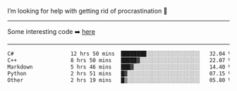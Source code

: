 I’m looking for help with getting rid of procrastination 🤔

-----

Some interesting code :arrow_right: [here](https://github.com/zhen8838/playground)

-----

<!--START_SECTION:waka-->

```txt
C#                  12 hrs 50 mins  ████████░░░░░░░░░░░░░░░░░   32.04 %
C++                 8 hrs 50 mins   █████▓░░░░░░░░░░░░░░░░░░░   22.07 %
Markdown            5 hrs 46 mins   ███▓░░░░░░░░░░░░░░░░░░░░░   14.40 %
Python              2 hrs 51 mins   █▓░░░░░░░░░░░░░░░░░░░░░░░   07.15 %
Other               2 hrs 19 mins   █▒░░░░░░░░░░░░░░░░░░░░░░░   05.80 %
```

<!--END_SECTION:waka-->

<!--
**zhen8838/zhen8838** is a ✨ _special_ ✨ repository because its `README.md` (this file) appears on your GitHub profile.

Here are some ideas to get you started:

- 🔭 I’m currently working on ...
- 🌱 I’m currently learning ...
- 👯 I’m looking to collaborate on ...
 ...
- 💬 Ask me about ...
- 📫 How to reach me: ...
- 😄 Pronouns: ...
- ⚡ Fun fact: ...
-->
